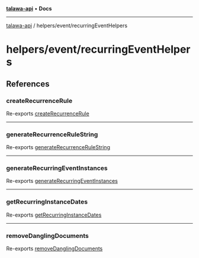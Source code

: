 [**talawa-api**](../../../README.md) • **Docs**

***

[talawa-api](../../../modules.md) / helpers/event/recurringEventHelpers

# helpers/event/recurringEventHelpers

## References

### createRecurrenceRule

Re-exports [createRecurrenceRule](createRecurrenceRule/functions/createRecurrenceRule.md)

***

### generateRecurrenceRuleString

Re-exports [generateRecurrenceRuleString](generateRecurrenceRuleString/functions/generateRecurrenceRuleString.md)

***

### generateRecurringEventInstances

Re-exports [generateRecurringEventInstances](generateRecurringEventInstances/functions/generateRecurringEventInstances.md)

***

### getRecurringInstanceDates

Re-exports [getRecurringInstanceDates](getRecurringInstanceDates/functions/getRecurringInstanceDates.md)

***

### removeDanglingDocuments

Re-exports [removeDanglingDocuments](removeDanglingDocuments/functions/removeDanglingDocuments.md)
